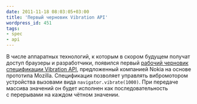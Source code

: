 ```yaml
---
date: 2011-11-18 08:03:05+03:00
title: 'Первый черновик Vibration API'
wordpress_id: 451
tags:
- spec
- api
---
```


В числе аппаратных технологий, к которым в скором будущем получат доступ браузеры и разработчики, появился первый [рабочий черновик спецификации Vibration API][1], предложенный компанией Nokia на основе прототипа Mozilla. Спецификация позволяет управлять вибромотором устройства вызовами вида `navigator.vibrate(1000)`. При передаче массива значений он будет исполнен как последовательность с перерывами на каждом чётном значении.

[1]: http://www.w3.org/TR/vibration/
